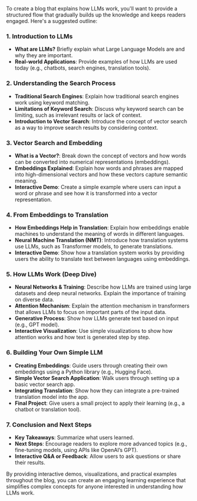 To create a blog that explains how LLMs work, you'll want to provide a structured flow that gradually builds up the knowledge and keeps readers engaged. Here's a suggested outline:

### 1. **Introduction to LLMs**

- **What are LLMs?** Briefly explain what Large Language Models are and why they are important.
- **Real-world Applications**: Provide examples of how LLMs are used today (e.g., chatbots, search engines, translation tools).

### 2. **Understanding the Search Process**

- **Traditional Search Engines**: Explain how traditional search engines work using keyword matching.
- **Limitations of Keyword Search**: Discuss why keyword search can be limiting, such as irrelevant results or lack of context.
- **Introduction to Vector Search**: Introduce the concept of vector search as a way to improve search results by considering context.

### 3. **Vector Search and Embedding**

- **What is a Vector?**: Break down the concept of vectors and how words can be converted into numerical representations (embeddings).
- **Embeddings Explained**: Explain how words and phrases are mapped into high-dimensional vectors and how these vectors capture semantic meaning.
- **Interactive Demo**: Create a simple example where users can input a word or phrase and see how it is transformed into a vector representation.

### 4. **From Embeddings to Translation**

- **How Embeddings Help in Translation**: Explain how embeddings enable machines to understand the meaning of words in different languages.
- **Neural Machine Translation (NMT)**: Introduce how translation systems use LLMs, such as Transformer models, to generate translations.
- **Interactive Demo**: Show how a translation system works by providing users the ability to translate text between languages using embeddings.

### 5. **How LLMs Work (Deep Dive)**

- **Neural Networks & Training**: Describe how LLMs are trained using large datasets and deep neural networks. Explain the importance of training on diverse data.
- **Attention Mechanism**: Explain the attention mechanism in transformers that allows LLMs to focus on important parts of the input data.
- **Generative Process**: Show how LLMs generate text based on input (e.g., GPT model).
- **Interactive Visualization**: Use simple visualizations to show how attention works and how text is generated step by step.

### 6. **Building Your Own Simple LLM**

- **Creating Embeddings**: Guide users through creating their own embeddings using a Python library (e.g., Hugging Face).
- **Simple Vector Search Application**: Walk users through setting up a basic vector search app.
- **Integrating Translation**: Show how they can integrate a pre-trained translation model into the app.
- **Final Project**: Give users a small project to apply their learning (e.g., a chatbot or translation tool).

### 7. **Conclusion and Next Steps**

- **Key Takeaways**: Summarize what users learned.
- **Next Steps**: Encourage readers to explore more advanced topics (e.g., fine-tuning models, using APIs like OpenAI’s GPT).
- **Interactive Q&A or Feedback**: Allow users to ask questions or share their results.

By providing interactive demos, visualizations, and practical examples throughout the blog, you can create an engaging learning experience that simplifies complex concepts for anyone interested in understanding how LLMs work.